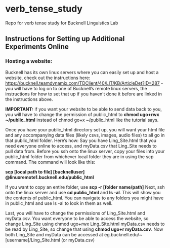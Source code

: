 # verb_tense_study
Repo for verb tense study for Bucknell Linguistics Lab


## Instructions for Setting up Additional Experiments Online

### Hosting a website:
Bucknell has its own linux servers where you can easily set up and host a website, check out the instructions here: https://bucknell.teamdynamix.com/TDClient/40/LIT/KB/ArticleDet?ID=287 - you will have to log on to one of Bucknell’s remote linux servers, the instructions for how to set that up if you haven’t done it before are linked in the instructions above.

**IMPORTANT:**  if you want your website to be able to send data back to you, you will have to change the permission of public_html to **chmod ugo+rwx ~/public_html** instead of chmod go+x ~/public_html like the tutorial says.


Once you have your public_html directory set up, you will want your html file and any accompanying data files (likely csvs, images, audio files) to all go in that public_html folder. Here’s how: Say you have Ling_Site.html that you need everyone online to access, and myData.csv that Ling_Site needs to pull data from. Before you ssh onto the linux server, copy your files into your public_html folder from whichever local folder they are in using the scp command. The command will look like this:

**scp [local path to file] [bucknelluser] @linuxremote1.bucknell.edu/public_html**
	
If you want to copy an entire folder, use **scp -r [folder name/path]**
Next, ssh onto the linux server and use **cd public_html** and **ls -al**. This will show you the contents of public_html. You can navigate to any folders you might have in public_html and use ls -al to look in them as well.

Last, you will have to change the permissions of Ling_Site.html and myData.csv. You want everyone to be able to access the website, so change Ling_Site using chmod ugo+rwx Ling_Site.html myData.csv needs to be read by Ling_Site, so change that using **chmod ugo+r myData.csv**.
Now both Ling_Site and myData can be accessed at eg.bucknell.edu/~[username]/Ling_Site.html (or myData.csv)
